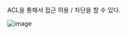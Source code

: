 ACL을 통해서 접근 허용 / 차단을 할 수 있다.

![image](https://github.com/sm55555/Cloud/assets/38831314/9066e5e1-968e-4e1c-85fd-b194800c3fba)
